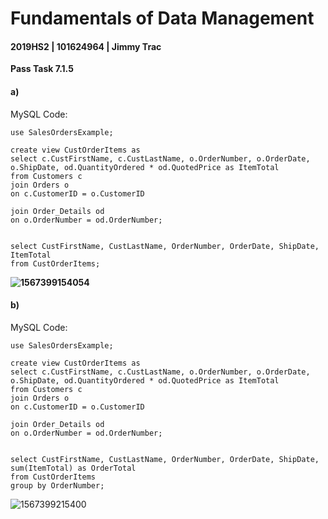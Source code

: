# Fundamentals of Data Management

#### 2019HS2 |  101624964 | Jimmy Trac 

**Pass Task 7.1.5**

#### a)

MySQL Code:

```mysql
use SalesOrdersExample;

create view CustOrderItems as
select c.CustFirstName, c.CustLastName, o.OrderNumber, o.OrderDate, o.ShipDate, od.QuantityOrdered * od.QuotedPrice as ItemTotal
from Customers c 
join Orders o
on c.CustomerID = o.CustomerID

join Order_Details od
on o.OrderNumber = od.OrderNumber;


select CustFirstName, CustLastName, OrderNumber, OrderDate, ShipDate, ItemTotal
from CustOrderItems;
```



**![1567399154054](H:\repos\fundamentals-of-data-management\pt7.1.5\pt7.1.5.assets\1567399154054.png)**



#### b)

MySQL Code:

```mysql
use SalesOrdersExample;

create view CustOrderItems as
select c.CustFirstName, c.CustLastName, o.OrderNumber, o.OrderDate, o.ShipDate, od.QuantityOrdered * od.QuotedPrice as ItemTotal
from Customers c 
join Orders o
on c.CustomerID = o.CustomerID

join Order_Details od
on o.OrderNumber = od.OrderNumber;


select CustFirstName, CustLastName, OrderNumber, OrderDate, ShipDate, sum(ItemTotal) as OrderTotal
from CustOrderItems
group by OrderNumber;
```

![1567399215400](H:\repos\fundamentals-of-data-management\pt7.1.5\pt7.1.5.assets\1567399215400.png)
